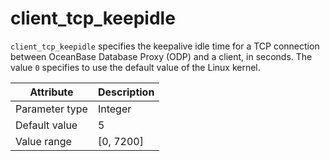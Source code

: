# client_tcp_keepidle

`client_tcp_keepidle` specifies the keepalive idle time for a TCP connection between OceanBase Database Proxy (ODP) and a client, in seconds. The value `0` specifies to use the default value of the Linux kernel.

| Attribute | Description |
|----------|---------|
| Parameter type | Integer |
| Default value | 5 |
| Value range | [0, 7200] |
